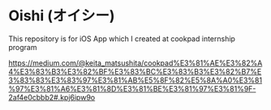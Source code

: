 # Oishi (オイシー)

This repository is for iOS App which I created at cookpad internship program

https://medium.com/@keita_matsushita/cookpad%E3%81%AE%E3%82%A4%E3%83%B3%E3%82%BF%E3%83%BC%E3%83%B3%E3%82%B7%E3%83%83%E3%83%97%E3%81%AB%E5%8F%82%E5%8A%A0%E3%81%97%E3%81%A6%E3%81%8D%E3%81%BE%E3%81%97%E3%81%9F-2af4e0cbbb2#.kpj6ipw9o

